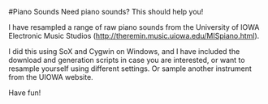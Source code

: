 #Piano Sounds
Need piano sounds? This should help you!

I have resampled a range of raw piano sounds from the University of IOWA Electronic Music Studios (http://theremin.music.uiowa.edu/MISpiano.html).

I did this using SoX and Cygwin on Windows, and I have included the download and generation scripts in case you are interested, or want to resample yourself using different settings. Or sample another instrument from the UIOWA website.

Have fun!

